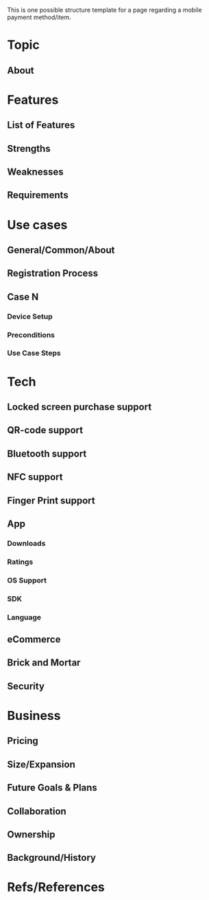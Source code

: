 
This is one possible structure template for a page regarding a mobile payment method/item.

# Topic
## About

# Features
## List of Features
## Strengths
## Weaknesses
## Requirements

# Use cases
## General/Common/About
## Registration Process
## Case N
### Device Setup
### Preconditions
### Use Case Steps

# Tech
## Locked screen purchase support
## QR-code support
## Bluetooth support
## NFC support
## Finger Print support
## App
### Downloads
### Ratings
### OS Support
### SDK
### Language
## eCommerce
## Brick and Mortar
## Security

# Business
## Pricing
## Size/Expansion
## Future Goals & Plans
## Collaboration
## Ownership
## Background/History

# Refs/References
